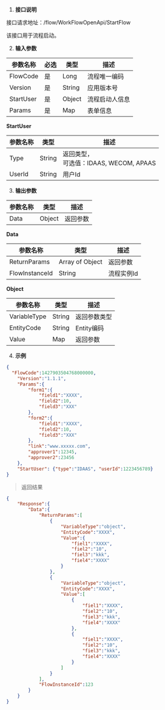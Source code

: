1. **接口说明**

接口请求地址：/flow/WorkFlowOpenApi/StartFlow

该接口用于流程启动。

2. **输入参数**

| 参数名称  | 必选 | 类型   | 描述           |
| --------- | ---- | ------ | -------------- |
| FlowCode  | 是   | Long   | 流程唯一编码   |
| Version   | 是   | String | 应用版本号     |
| StartUser | 是   | Object | 流程启动人信息 |
| Params    | 是   | Map    | 表单信息       |

**StartUser**

| 参数名称 | 类型   | 描述                                        |
| -------- | ------ | ------------------------------------------- |
| Type     | String | 返回类型，<br />可选值：IDAAS, WECOM, APAAS |
| UserId   | String | 用户Id                                      |



3. **输出参数**

| 参数名称 | 类型   | 描述     |
| -------- | ------ | -------- |
| Data     | Object | 返回参数 |


**Data**

| 参数名称       | 类型            | 描述       |
| -------------- | --------------- | ---------- |
| ReturnParams   | Array of Object | 返回参数   |
| FlowInstanceId | String          | 流程实例Id |

**Object**

| 参数名称     | 类型   | 描述         |
| ------------ | ------ | ------------ |
| VariableType | String | 返回参数类型 |
| EntityCode   | String | Entity编码   |
| Value        | Map    | 返回参数     |




4. **示例**

```json
{
  "FlowCode":1427903504768000000,
    "Version":"1.1.1",
    "Params":{
        "form1":{
            "field1":"XXXX",
            "field2":10,
            "field3":"XXX"
        },
        "form2":{
            "field1":"XXXX",
            "field2":10,
            "field3":"XXX"
        },
        "link":"www.xxxxx.com",
        "approver1":12345,
        "approver2":23456
    },
    "StartUser": {"type":"IDAAS", "userId":1223456789}
}
```

> 返回结果

```json
{
    "Response":{
        "Data":{
            "ReturnParams":[
                {
                    "VariableType":"object",
                    "EntityCode":"XXXX",
                    "Value":{
                        "fiel1":"XXXX",
                        "fiel2":"10",
                        "fiel3":"kkk",
                        "fiel4":"XXXX"
                    }
                },
                {
                    "VariableType":"object",
                    "EntityCode":"XXXX",
                    "Value":[
                        {
                            "fiel1":"XXXX",
                            "fiel2":"10",
                            "fiel3":"kkk",
                            "fiel4":"XXXX"
                        },
                        {
                            "fiel1":"XXXX",
                            "fiel2":"10",
                            "fiel3":"kkk",
                            "fiel4":"XXXX"
                        }
                    ]
                }
            ],
            "FlowInstanceId":123
        }
    }
}
```